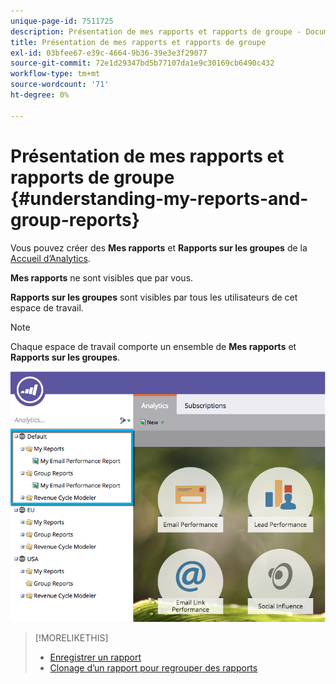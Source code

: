 ```yaml
---
unique-page-id: 7511725
description: Présentation de mes rapports et rapports de groupe - Documents Marketo - Documentation du produit
title: Présentation de mes rapports et rapports de groupe
exl-id: 03bfee67-e39c-4664-9b36-39e3e3f29077
source-git-commit: 72e1d29347bd5b77107da1e9c30169cb6490c432
workflow-type: tm+mt
source-wordcount: '71'
ht-degree: 0%

---
```


# Présentation de mes rapports et rapports de groupe {#understanding-my-reports-and-group-reports}

Vous pouvez créer des **Mes rapports** et **Rapports sur les groupes** de la [Accueil d’Analytics](/help/marketo/product-docs/reporting/basic-reporting/creating-reports/navigating-the-analytics-home-page.md).

**Mes rapports** ne sont visibles que par vous.

**Rapports sur les groupes** sont visibles par tous les utilisateurs de cet espace de travail.

>[!NOTE]
>
>Chaque espace de travail comporte un ensemble de **Mes rapports** et **Rapports sur les groupes**.

![](assets/image2015-4-21-14-3a41-3a22.png)

>[!MORELIKETHIS]
>
>* [Enregistrer un rapport](/help/marketo/product-docs/reporting/basic-reporting/creating-reports/save-a-report.md)
>* [Clonage d’un rapport pour regrouper des rapports](/help/marketo/product-docs/reporting/basic-reporting/report-activity/clone-a-report-to-group-reports.md)

